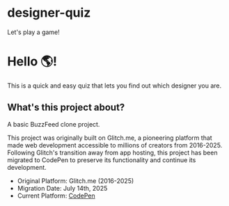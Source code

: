 # designer-quiz
Let's play a game!

# Hello 🌎!

This is a quick and easy quiz that lets you find out which designer you are.

## What's this project about?

A basic BuzzFeed clone project.

This project was originally built on Glitch.me, a pioneering platform that made web development accessible to millions of creators from 2016-2025. Following Glitch's transition away from app hosting, this project has been migrated to CodePen to preserve its functionality and continue its development.
* Original Platform: Glitch.me (2016-2025)
* Migration Date: July 14th, 2025
* Current Platform: [CodePen](https://codepen.io/majo-e/pen/empNJLy)
